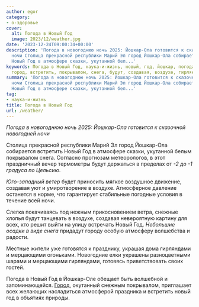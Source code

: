 ```yaml
---
author: egor
category:
- о-здоровье
cover:
  alt: Погода в Новый Год
  image: 2023/12/weather.jpg
date: '2023-12-24T09:00:34+00:00'
description: 'Погода в новогоднюю ночь 2025: Йошкар-Ола готовится к сказочной новогодней
  ночи Столица прекрасной республики Марий Эл город Йошкар-Ола собирается встретить
  Новый Год в атмосфере сказки, укутанной бел...'
keywords: Погода в Новый Год, наука-и-жизнь, новый, год, йошкар, погода, ола, ночи,
  город, встретить, покрывалом, снега, будут, создавая, воздухе, гирляндами, мерцающими
summary: 'Погода в новогоднюю ночь 2025: Йошкар-Ола готовится к сказочной новогодней
  ночи Столица прекрасной республики Марий Эл город Йошкар-Ола собирается встретить
  Новый Год в атмосфере сказки, укутанной бел...'
tag:
- наука-и-жизнь
title: Погода в Новый Год
url: /weather/
---
```


_Погода в новогоднюю ночь 2025: Йошкар-Ола готовится к сказочной новогодней ночи_

Столица прекрасной республики Марий Эл город Йошкар-Ола собирается встретить Новый Год в атмосфере сказки, укутанной белым покрывалом снега. Согласно прогнозам метеорологов, в этот праздничный вечер термометры будут держаться в пределах от _-2 до -1 градуса по Цельсию_.

_Юго-западный ветер_ будет приносить мягкое воздушное движение, создавая уют и умиротворение в воздухе. Атмосферное давление останется в норме, что гарантирует стабильные погодные условия в течение всей ночи.

Слегка покачиваясь под нежным прикосновением ветра, снежные хлопья будут танцевать в воздухе, создавая невероятную картину для всех, кто решит выйти на улицу встречать Новый Год. _Небольшие осадки в виде снега_ придадут городу особую атмосферу волшебства и радости.

Местные жители уже готовятся к празднику, украшая дома гирляндами и мерцающими огоньками. Новогодние елки украшены разноцветными шарами и мерцающими гирляндами, готовясь приветствовать своих гостей.

Погода в Новый Год в Йошкар-Оле обещает быть волшебной и запоминающейся. [Город](/planeta-zemlya-chehiya/), окутанный снежным покрывалом, приглашает всех желающих насладиться атмосферой праздника и встретить новый год в объятиях природы.